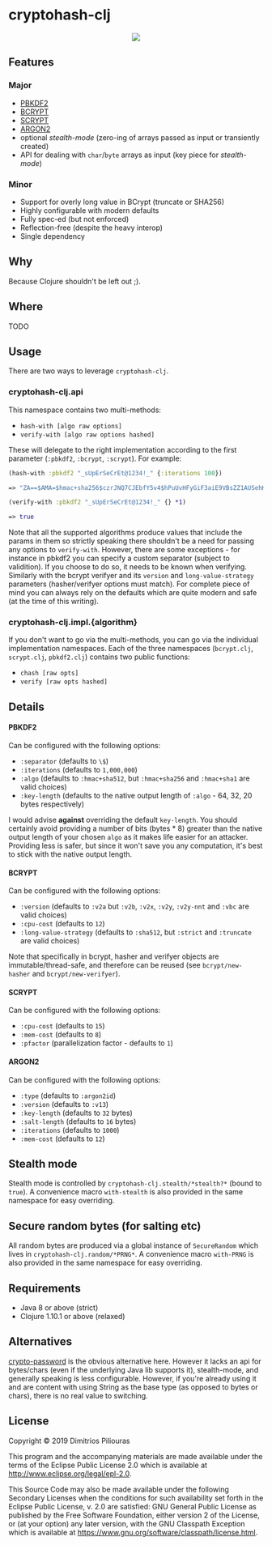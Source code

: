 # cryptohash-clj

<p align="center">
  <img src="https://media.kasperskydaily.com/wp-content/uploads/sites/92/2014/04/06043900/hash.jpg"/>
</p>

## Features

### Major

- [PBKDF2](https://en.wikipedia.org/wiki/PBKDF2)
- [BCRYPT](https://en.wikipedia.org/wiki/Bcrypt)
- [SCRYPT](https://en.wikipedia.org/wiki/Scrypt)
- [ARGON2](https://en.wikipedia.org/wiki/Argon2)
- optional _stealth-mode_ (zero-ing of arrays passed as input or transiently created)
- API for dealing with `char`/`byte` arrays as input (key piece for _stealth-mode_)

### Minor

- Support for overly long value in BCrypt (truncate or SHA256)
- Highly configurable with modern defaults
- Fully spec-ed (but not enforced) 
- Reflection-free (despite the heavy interop)
- Single dependency

## Why
Because Clojure shouldn't be left out ;).

## Where

TODO 

## Usage
There are two ways to leverage `cryptohash-clj`. 

### cryptohash-clj.api
This namespace contains two multi-methods:

- `hash-with [algo raw options]`
- `verify-with [algo raw options hashed]`

These will delegate to the right implementation according to the first parameter (`:pbkdf2`, `:bcrypt`, `:scrypt`). For example:

```clj
(hash-with :pbkdf2 "_sUpErSeCrEt@1234!_" {:iterations 100})

=> "ZA==$AMA=$hmac+sha256$czrJNQ7CJEbfY5v4$hPuUvHFyGiF3aiE9VBsZZ1AUSehKRbQo"

(verify-with :pbkdf2 "_sUpErSeCrEt@1234!_" {} *1)

=> true
```

Note that all the supported algorithms produce values that include the params in them so strictly speaking there shouldn't be a need
for passing any options to `verify-with`. However, there are some exceptions - for instance in pbkdf2 you can specify a custom separator 
(subject to validition). If you choose to do so, it needs to be known when verifying. Similarly with the bcrypt verifyer and its 
`version` and `long-value-strategy` parameters (hasher/verifyer options must match). For complete piece of mind you can always rely on the 
defaults which are quite modern and safe (at the time of this writing).   

### cryptohash-clj.impl.{algorithm}
If you don't want to go via the multi-methods, you can go via the individual implementation namespaces.
Each of the three namespaces (`bcrypt.clj`, `scrypt.clj`, `pbkdf2.clj`) contains two public functions:

- `chash [raw opts]` 
- `verify [raw opts hashed]`

## Details

#### PBKDF2
Can be configured with the following options:

- `:separator`  (defaults to `\$`)
- `:iterations` (defaults to `1,000,000`)
- `:algo` (defaults to `:hmac+sha512`, but `:hmac+sha256` and `:hmac+sha1` are valid choices)
- `:key-length` (defaults to the native output length of `:algo` - 64, 32, 20 bytes respectively)

I would advise **against** overriding the default `key-length`.
You should certainly avoid providing a number of bits (bytes * 8) greater than the native output length of your chosen `algo` 
as it makes life easier for an attacker. Providing less is safer, but since it won't save you any computation, it's 
best to stick with the native output length.  

#### BCRYPT

Can be configured with the following options:

- `:version` (defaults to `:v2a` but `:v2b`, `:v2x`, `:v2y`, `:v2y-nnt` and `:vbc` are valid choices) 
- `:cpu-cost` (defaults to `12`)
- `:long-value-strategy` (defaults to `:sha512`, but `:strict` and `:truncate` are valid choices)

Note that specifically in bcrypt, hasher and verifyer objects are immutable/thread-safe, and therefore can be reused 
(see `bcrypt/new-hasher` and `bcrypt/new-verifyer`). 

#### SCRYPT

Can be configured with the following options:

- `:cpu-cost` (defaults to `15`) 
- `:mem-cost` (defaults to `8`)
- `:pfactor` (parallelization factor - defaults to `1`)

#### ARGON2

Can be configured with the following options:

- `:type` (defaults to `:argon2id`)
- `:version` (defaults to `:v13`)
- `:key-length` (defaults to `32` bytes)
- `:salt-length` (defaults to `16` bytes)
- `:iterations` (defaults to `1000`) 
- `:mem-cost` (defaults to `12`)

## Stealth mode

Stealth mode is controlled by `cryptohash-clj.stealth/*stealth?*` (bound to `true`). 
A convenience macro `with-stealth` is also provided in the same namespace for easy overriding.

## Secure random bytes (for salting etc)

All random bytes are produced via a global instance of `SecureRandom` which lives in `cryptohash-clj.random/*PRNG*`.
A convenience macro `with-PRNG` is also provided in the same namespace for easy overriding.

## Requirements

- Java 8 or above (strict)
- Clojure 1.10.1 or above  (relaxed)

## Alternatives
[crypto-password](https://github.com/weavejester/crypto-password) is the obvious alternative here.
However it lacks an api for bytes/chars (even if the underlying Java lib supports it), stealth-mode, 
and generally speaking is less configurable.
However, if you're already using it and are content with using String as the base type (as opposed to bytes or chars), 
there is no real value to switching.
  

## License

Copyright © 2019 Dimitrios Piliouras

This program and the accompanying materials are made available under the
terms of the Eclipse Public License 2.0 which is available at
http://www.eclipse.org/legal/epl-2.0.

This Source Code may also be made available under the following Secondary
Licenses when the conditions for such availability set forth in the Eclipse
Public License, v. 2.0 are satisfied: GNU General Public License as published by
the Free Software Foundation, either version 2 of the License, or (at your
option) any later version, with the GNU Classpath Exception which is available
at https://www.gnu.org/software/classpath/license.html.

